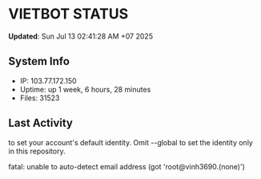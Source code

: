 # VIETBOT STATUS
**Updated**: Sun Jul 13 02:41:28 AM +07 2025

## System Info
- IP: 103.77.172.150
- Uptime: up 1 week, 6 hours, 28 minutes
- Files: 31523

## Last Activity

to set your account's default identity.
Omit --global to set the identity only in this repository.

fatal: unable to auto-detect email address (got 'root@vinh3690.(none)')

